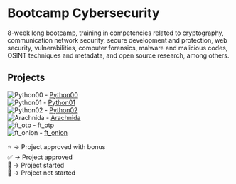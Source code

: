 # Bootcamp Cybersecurity
8-week long bootcamp, training in competencies related to cryptography, communication network security, secure development and protection, web security, vulnerabilities, computer forensics, malware and malicious codes, OSINT techniques and metadata, and open source research, among others.  
## Projects
![Python00](https://progress-bar.dev/100/?title=✅%20&color=303030&width=100) - [Python00](https://github.com/SrJupi/bootcampCyber-python00)  
![Python01](https://progress-bar.dev/100/?title=✅%20&color=303030&width=100) - [Python01](https://github.com/SrJupi/bootcampCyber-python01)  
![Python02](https://progress-bar.dev/100/?title=✅%20&color=303030&width=100) - [Python02](https://github.com/SrJupi/bootcampCyber-python02)  
![Arachnida](https://progress-bar.dev/50/?title=🔄%20&color=303030&width=100) - [Arachnida](https://github.com/SrJupi/bootcampCyber-arachnida)  
![ft_otp](https://progress-bar.dev/0/?title=🚫%20&color=303030&width=100) - ft_otp  
![ft_onion](https://progress-bar.dev/100/?title=🔄%20&color=303030&width=100) - [ft_onion](https://github.com/SrJupi/bootcampCyber-ft_onion)  


⭐ -> Project approved with bonus  
✅ -> Project approved  
🔄 -> Project started  
🚫 -> Project not started
